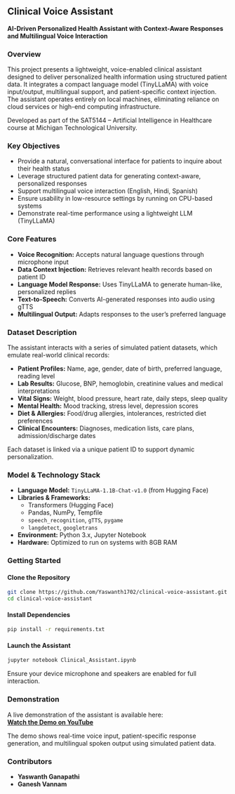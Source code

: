 ## Clinical Voice Assistant  
**AI-Driven Personalized Health Assistant with Context-Aware Responses and Multilingual Voice Interaction**

### Overview

This project presents a lightweight, voice-enabled clinical assistant designed to deliver personalized health information using structured patient data. It integrates a compact language model (TinyLLaMA) with voice input/output, multilingual support, and patient-specific context injection. The assistant operates entirely on local machines, eliminating reliance on cloud services or high-end computing infrastructure.

Developed as part of the SAT5144 – Artificial Intelligence in Healthcare course at Michigan Technological University.


### Key Objectives

- Provide a natural, conversational interface for patients to inquire about their health status  
- Leverage structured patient data for generating context-aware, personalized responses  
- Support multilingual voice interaction (English, Hindi, Spanish)  
- Ensure usability in low-resource settings by running on CPU-based systems  
- Demonstrate real-time performance using a lightweight LLM (TinyLLaMA)


### Core Features

- **Voice Recognition:** Accepts natural language questions through microphone input  
- **Data Context Injection:** Retrieves relevant health records based on patient ID  
- **Language Model Response:** Uses TinyLLaMA to generate human-like, personalized replies  
- **Text-to-Speech:** Converts AI-generated responses into audio using gTTS  
- **Multilingual Output:** Adapts responses to the user’s preferred language


### Dataset Description

The assistant interacts with a series of simulated patient datasets, which emulate real-world clinical records:

- **Patient Profiles:** Name, age, gender, date of birth, preferred language, reading level  
- **Lab Results:** Glucose, BNP, hemoglobin, creatinine values and medical interpretations  
- **Vital Signs:** Weight, blood pressure, heart rate, daily steps, sleep quality  
- **Mental Health:** Mood tracking, stress level, depression scores  
- **Diet & Allergies:** Food/drug allergies, intolerances, restricted diet preferences  
- **Clinical Encounters:** Diagnoses, medication lists, care plans, admission/discharge dates

Each dataset is linked via a unique patient ID to support dynamic personalization.


### Model & Technology Stack

- **Language Model:** `TinyLLaMA-1.1B-Chat-v1.0` (from Hugging Face)  
- **Libraries & Frameworks:**  
  - Transformers (Hugging Face)  
  - Pandas, NumPy, Tempfile  
  - `speech_recognition`, `gTTS`, `pygame`  
  - `langdetect`, `googletrans`  
- **Environment:** Python 3.x, Jupyter Notebook  
- **Hardware:** Optimized to run on systems with 8GB RAM


### Getting Started

#### Clone the Repository
```bash
git clone https://github.com/Yaswanth1702/clinical-voice-assistant.git
cd clinical-voice-assistant
```

#### Install Dependencies
```bash
pip install -r requirements.txt
```

#### Launch the Assistant
```bash
jupyter notebook Clinical_Assistant.ipynb
```

Ensure your device microphone and speakers are enabled for full interaction.


### Demonstration

A live demonstration of the assistant is available here:  
**[Watch the Demo on YouTube](https://www.youtube.com/watch?v=your-video-link)**

The demo shows real-time voice input, patient-specific response generation, and multilingual spoken output using simulated patient data.


### Contributors

- **Yaswanth Ganapathi**  
- **Ganesh Vannam**  

